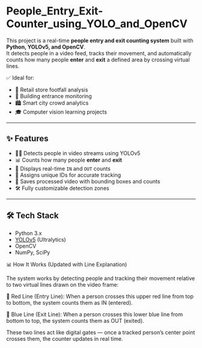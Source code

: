 # People_Entry_Exit-Counter_using_YOLO_and_OpenCV

This project is a real-time **people entry and exit counting system** built with **Python, YOLOv5, and OpenCV**.  
It detects people in a video feed, tracks their movement, and automatically counts how many people **enter** and **exit** a defined area by crossing virtual lines.

✅ Ideal for:
- 🏪 Retail store footfall analysis  
- 🏢 Building entrance monitoring  
- 🏙️ Smart city crowd analytics  
- 🎓 Computer vision learning projects

---

## ✨ Features

- 🚶‍♂️ Detects people in video streams using YOLOv5  
- 📊 Counts how many people **enter** and **exit**  
- 🔢 Displays real-time `IN` and `OUT` counts  
- 🧠 Assigns unique IDs for accurate tracking  
- 💾 Saves processed video with bounding boxes and counts  
- 🛠️ Fully customizable detection zones

---

## 🛠️ Tech Stack

- Python 3.x  
- [YOLOv5](https://github.com/ultralytics/yolov5) (Ultralytics)  
- OpenCV  
- NumPy, SciPy

📊 How It Works (Updated with Line Explanation)

The system works by detecting people and tracking their movement relative to two virtual lines drawn on the video frame:

🔴 Red Line (Entry Line):
When a person crosses this upper red line from top to bottom, the system counts them as IN (entered).

🔵 Blue Line (Exit Line):
When a person crosses this lower blue line from bottom to top, the system counts them as OUT (exited).

These two lines act like digital gates — once a tracked person’s center point crosses them, the counter updates in real time.
